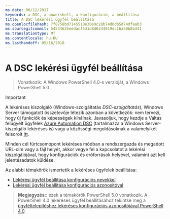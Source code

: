 ```yaml
---
ms.date: 06/12/2017
keywords: a DSC, a powershell, a konfiguráció, a beállítása
title: A DSC lekérési ügyfél beállítása
ms.openlocfilehash: 7f8758bd7145518e30e9c28b74d0db5d74dfaab3
ms.sourcegitcommit: 54534635eedacf531d8d6344019dc16a50b8b441
ms.translationtype: MT
ms.contentlocale: hu-HU
ms.lasthandoff: 05/16/2018
---
```

# <a name="setting-up-a-dsc-pull-client"></a>A DSC lekérési ügyfél beállítása

> Vonatkozik: A Windows PowerShell 4.0-s verzióját, a Windows PowerShell 5.0

> [!IMPORTANT]
> A lekéréses kiszolgáló (Windows-szolgáltatás *DSC-szolgáltatás*), Windows Server támogatott összetevője létezik azonban a következők: nem tervezi, hogy új funkciók és képességek kínálnak. Javasoljuk, hogy kezdje a Váltás felügyelt ügyfelek [Azure Automation DSC](/azure/automation/automation-dsc-getting-started) (tartalmazza a Windows Server-kiszolgáló lekéréses is) vagy a közösségi megoldásoknak a valamelyikét felsorolt [Itt](pullserver.md#community-solutions-for-pull-service).

Minden cél fürtcsomópont lekéréses módban a rendszergazda és megadott URL-cím vagy a fájl helyét, akkor vegye fel a kapcsolatot a lekérési kiszolgálójával, hogy konfigurációk és erőforrások helyével, valamint azt kell jelentésadatok küldése.

Az alábbi témakörök ismertetik a lekéréses ügyfelek beállítása:

* [Lekérési ügyfél beállítása konfigurációs nevekkel](pullClientConfigNames.md)
* [Lekérési ügyfél beállítása konfigurációs azonosítóval](pullClientConfigID.md)

> **Megjegyzés:**: ezek a témakörök PowerShell 5.0 vonatkozik. A PowerShell 4.0 lekéréses ügyfél beállításához tekintse meg a [ügyféltelepítéshez lekéréses konfigurációs azonosítójával PowerShell 4.0](pullClientConfigID4.md).